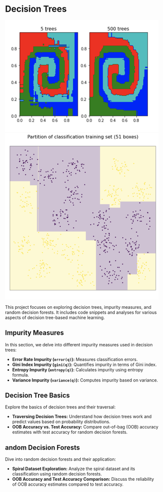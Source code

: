 # Decision Trees



![Project Logo](./trees.png)
![Project Logo](./scatterplot.png)

This project focuses on exploring decision trees, impurity measures, and random decision forests. It includes code snippets and analyses for various aspects of decision tree-based machine learning.

## Impurity Measures

In this section, we delve into different impurity measures used in decision trees:

- **Error Rate Impurity (`error(q)`):** Measures classification errors.
- **Gini Index Impurity (`gini(q)`):** Quantifies impurity in terms of Gini index.
- **Entropy Impurity (`entropy(q)`):** Calculates impurity using entropy formula.
- **Variance Impurity (`variance(q)`):** Computes impurity based on variance.

## Decision Tree Basics

Explore the basics of decision trees and their traversal:

- **Traversing Decision Trees:** Understand how decision trees work and predict values based on probability distributions.
- **OOB Accuracy vs. Test Accuracy:** Compare out-of-bag (OOB) accuracy estimates with test accuracy for random decision forests.

## andom Decision Forests

Dive into random decision forests and their application:

- **Spiral Dataset Exploration:** Analyze the spiral dataset and its classification using random decision forests.
- **OOB Accuracy and Test Accuracy Comparison:** Discuss the reliability of OOB accuracy estimates compared to test accuracy.
